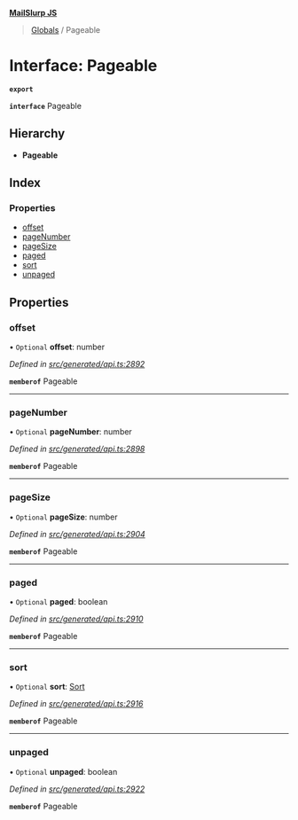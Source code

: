 **[MailSlurp JS](../README.md)**

> [Globals](../README.md) / Pageable

# Interface: Pageable

**`export`** 

**`interface`** Pageable

## Hierarchy

* **Pageable**

## Index

### Properties

* [offset](pageable.md#offset)
* [pageNumber](pageable.md#pagenumber)
* [pageSize](pageable.md#pagesize)
* [paged](pageable.md#paged)
* [sort](pageable.md#sort)
* [unpaged](pageable.md#unpaged)

## Properties

### offset

• `Optional` **offset**: number

*Defined in [src/generated/api.ts:2892](https://github.com/mailslurp/mailslurp-client/blob/65d1444/src/generated/api.ts#L2892)*

**`memberof`** Pageable

___

### pageNumber

• `Optional` **pageNumber**: number

*Defined in [src/generated/api.ts:2898](https://github.com/mailslurp/mailslurp-client/blob/65d1444/src/generated/api.ts#L2898)*

**`memberof`** Pageable

___

### pageSize

• `Optional` **pageSize**: number

*Defined in [src/generated/api.ts:2904](https://github.com/mailslurp/mailslurp-client/blob/65d1444/src/generated/api.ts#L2904)*

**`memberof`** Pageable

___

### paged

• `Optional` **paged**: boolean

*Defined in [src/generated/api.ts:2910](https://github.com/mailslurp/mailslurp-client/blob/65d1444/src/generated/api.ts#L2910)*

**`memberof`** Pageable

___

### sort

• `Optional` **sort**: [Sort](sort.md)

*Defined in [src/generated/api.ts:2916](https://github.com/mailslurp/mailslurp-client/blob/65d1444/src/generated/api.ts#L2916)*

**`memberof`** Pageable

___

### unpaged

• `Optional` **unpaged**: boolean

*Defined in [src/generated/api.ts:2922](https://github.com/mailslurp/mailslurp-client/blob/65d1444/src/generated/api.ts#L2922)*

**`memberof`** Pageable
